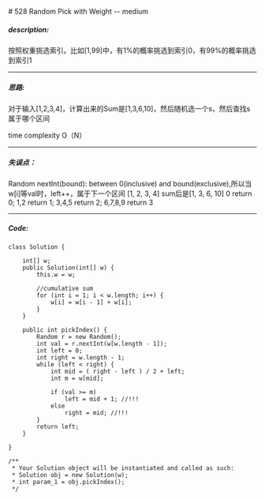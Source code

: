 \# 528 Random Pick with Weight -- medium
##### description:
按照权重挑选索引。比如[1,99]中，有1%的概率挑选到索引0，有99%的概率挑选到索引1
****************
##### 思路:
对于输入[1,2,3,4]，计算出来的Sum是[1,3,6,10]，然后随机选一个s，然后查找s属于哪个区间

time complexity O（N）
**********
##### 失误点：
Random nextInt(bound): between 0(inclusive) and bound(exclusive),所以当w[i]等val时，left++，属于下一个区间
[1, 2, 3, 4]
sum后是[1, 3, 6, 10]
0 return 0; 1,2 return 1; 3,4,5 return 2; 6,7,8,9 return 3
********
##### Code:
```
class Solution {

    int[] w;
    public Solution(int[] w) {
        this.w = w;

        //cumulative sum
        for (int i = 1; i < w.length; i++) {
            w[i] = w[i - 1] + w[i];
        }
    }

    public int pickIndex() {
        Random r = new Random();
        int val = r.nextInt(w[w.length - 1]);
        int left = 0;
        int right = w.length - 1;
        while (left < right) {
            int mid = ( right - left ) / 2 + left;
            int m = w[mid];

            if (val >= m)
                left = mid + 1; //!!!
            else
                right = mid; //!!!
        }
        return left;
    }

}

/**
 * Your Solution object will be instantiated and called as such:
 * Solution obj = new Solution(w);
 * int param_1 = obj.pickIndex();
 */
```
